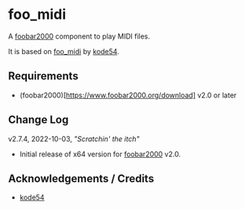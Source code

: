 
# foo_midi

A [foobar2000](https://www.foobar2000.org/) component to play MIDI files.

It is based on [foo_midi](https://gitlab.com/kode54/foo_midi) by [kode54](https://gitlab.com/kode54).

## Requirements

* (foobar2000)[https://www.foobar2000.org/download] v2.0 or later

## Change Log

v2.7.4, 2022-10-03, *"Scratchin' the itch"*

* Initial release of x64 version for [foobar2000](https://www.foobar2000.org/) v2.0.

## Acknowledgements / Credits

* [kode54](https://gitlab.com/kode54)
